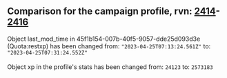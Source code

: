 ## Comparison for the campaign profile, rvn: [2414](https://github.com/PRO100KatYT/FortniteProfileRevisions/tree/main/profiles/campaign/2414%20campaign.json)-[2416](https://github.com/PRO100KatYT/FortniteProfileRevisions/tree/main/profiles/campaign/2416%20campaign.json)

Object last_mod_time in 45f1b154-007b-40f5-9057-dde25d093d3e (Quota:restxp) has been changed from: `"2023-04-25T07:13:24.561Z"` to: `"2023-04-25T07:31:24.552Z"`
<br><br>
Object xp in the profile's stats has been changed from: `24123` to: `2573183`
<br><br>
